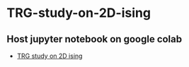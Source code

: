 # TRG-study-on-2D-ising

## Host jupyter notebook on google colab
* [TRG study on 2D ising](https://colab.research.google.com/github/tanlin2013/NVDIA_tutorial/blob/master/HOSVD.ipynb)
